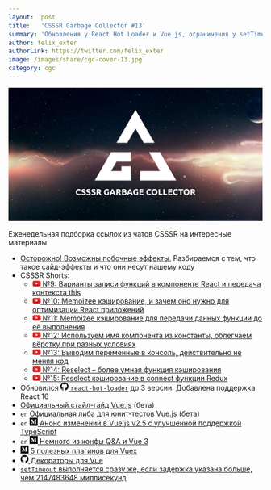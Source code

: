```yaml
---
layout:  post
title:   'CSSSR Garbage Collector #13'
summary: 'Обновления у React Hot Loader и Vue.js, ограничения у setTimeout и другие интересные материалы из наших чатов'
author: felix_exter
authorLink: https://twitter.com/felix_exter
image: /images/share/cgc-cover-13.jpg
category: cgc
---
```


[github]: /images/icons/github.png
[medium]: /images/icons/medium.png
[yt]: /images/icons/youtube.png

![CSSSR Garbage Collector](/images/share/cgc-cover-13.jpg)

Еженедельная подборка ссылок из чатов CSSSR на интересные материалы.

- [Осторожно! Возможны побочные эффекты.](http://blog.csssr.ru/2017/10/07/side-effects/) Разбираемся с тем, что такое сайд-эффекты и что они несут нашему коду
- CSSSR Shorts:
    - [![yt] №9: Варианты записи функций в компоненте React и передача контекста this](https://www.youtube.com/watch?v=4GLIiyoIscQ&index=9&list=PLLtDv0NfxtZxP4kESksdaHyN3ss4nsONz)
    - [![yt] №10: Memoizee кэширование, и зачем оно нужно для оптимизации React приложений](https://www.youtube.com/watch?v=hIeFDbs8_xI&index=10&list=PLLtDv0NfxtZxP4kESksdaHyN3ss4nsONz)
    - [![yt] №11: Memoizee кэширование для передачи данных функции до её выполнения](https://www.youtube.com/watch?v=gB-pcQiOTDc&index=11&list=PLLtDv0NfxtZxP4kESksdaHyN3ss4nsONz)
    - [![yt] №12: Используем имя компонента из константы, облегчаем вёрстку при разных условиях](https://www.youtube.com/watch?v=WNPEP1ENQq4&index=12&list=PLLtDv0NfxtZxP4kESksdaHyN3ss4nsONz)
    - [![yt] №13: Выводим переменные в консоль, действительно не меняя код](https://www.youtube.com/watch?v=BGJzVuloiD8&index=13&list=PLLtDv0NfxtZxP4kESksdaHyN3ss4nsONz)
    - [![yt] №14: Reselect – более умная функция кэширования](https://www.youtube.com/watch?v=tZUF55gHAmk&index=14&list=PLLtDv0NfxtZxP4kESksdaHyN3ss4nsONz)
    - [![yt] №15: Reselect кэширование в connect функции Redux](https://www.youtube.com/watch?v=OAFys-zohlU&index=15&list=PLLtDv0NfxtZxP4kESksdaHyN3ss4nsONz)
- Обновился [![github] `react-hot-loader`](https://github.com/gaearon/react-hot-loader) до 3 версии. Добавлена поддержка React 16
- [Официальный стайл-гайд Vue.js](https://vuejs.org/v2/style-guide/) (бета)
- `en` [Официальная либа для юнит-тестов Vue.js](https://vue-test-utils.vuejs.org/en/) (бета)
- `en` [![medium] Анонс изменений в Vue.js v2.5 с улучшенной поддержкой TypeScript](https://medium.com/the-vue-point/upcoming-typescript-changes-in-vue-2-5-e9bd7e2ecf08)
- `en` [![medium] Немного из конфы  Q&A и Vue 3](https://medium.com/@gustojs/vuejs-3-and-other-top-news-from-q-a-event-with-core-vue-devs-c9834946ae7b)
- [![medium] 5 полезных плагинов для Vuex](https://medium.com/devschacht/пять-плагинов-vuex-f0ba8370b0d5)
- [![github] Декораторы для Vue](https://github.com/partyka95/vue-decorators/blob/master/README.md)
- [`setTimeout` выполняется сразу же, если задержка указана больше, чем 2147483648 миллисекунд](https://stackoverflow.com/questions/16314750/settimeout-fires-immediately-if-the-delay-more-than-2147483648-milliseconds)
